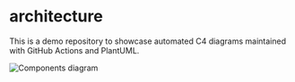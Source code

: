 # architecture

This is a demo repository to showcase automated C4 diagrams maintained with GitHub Actions and PlantUML.

![Components diagram](https://raw.githubusercontent.com/wiki/acme-corp-tech/architecture/acme.svg)
